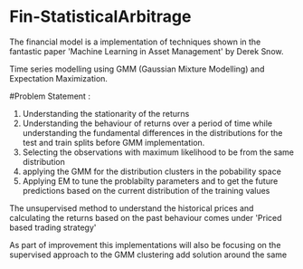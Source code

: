 # Fin-StatisticalArbitrage

The financial model is a implementation of techniques shown in the fantastic paper 'Machine Learning in Asset Management' by Derek Snow.

Time series modelling using GMM (Gaussian Mixture Modelling) and Expectation Maximization.

#Problem Statement : 

1. Understanding the stationarity of the returns
2. Understanding the behaviour of returns over a period of time while understanding the fundamental differences in the distributions for the test and train splits before GMM implementation. 
3. Selecting the observations with maximum likelihood to be from the same distribution
4. applying the GMM for the distribution clusters in the pobability space
5. Applying EM to tune the problabilty parameters and to get the future predictions based on the current distribution of the training values 

The unsupervised method to understand the historical prices and calculating the returns based on the past behaviour comes under 'Priced based trading strategy'

As part of improvement this implementations will also be focusing on the supervised approach to the GMM clustering add solution around the same
